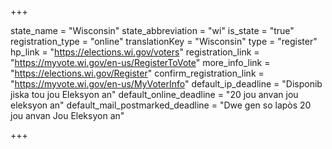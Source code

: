 +++

state_name = "Wisconsin"
state_abbreviation = "wi"
is_state = "true"
registration_type = "online"
translationKey = "Wisconsin"
type = "register"
hp_link = "https://elections.wi.gov/voters"
registration_link = "https://myvote.wi.gov/en-us/RegisterToVote"
more_info_link = "https://elections.wi.gov/Register"
confirm_registration_link = "https://myvote.wi.gov/en-us/MyVoterInfo"
default_ip_deadline = "Disponib jiska tou jou Eleksyon an"
default_online_deadline = "20 jou anvan jou eleksyon an"
default_mail_postmarked_deadline = "Dwe gen so lapòs 20 jou anvan Jou Eleksyon an"

+++